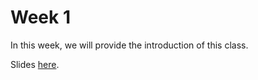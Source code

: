 # Week 1

In this week, we will provide the introduction of this class.

Slides [here](https://docs.google.com/presentation/d/e/2PACX-1vTCO40VTCnUFmA81GRrjXR0P-pym5AXeQ6ALBYquCzHKp0WobpvDu_kP6rlOIwuuuMkHVUJ5yWeChd9/pub?start=false&loop=false&delayms=60000).
